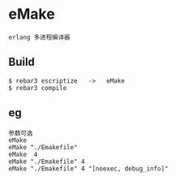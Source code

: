 eMake
=====

    erlang 多进程编译器

Build
-----

    $ rebar3 escriptize   ->   eMake
    $ rebar3 compile

eg
-----
    参数可选 
    eMake
    eMake "./Emakefile"
    eMake  4
    eMake "./Emakefile" 4
    eMake "./Emakefile" 4 "[noexec, debug_info]"
